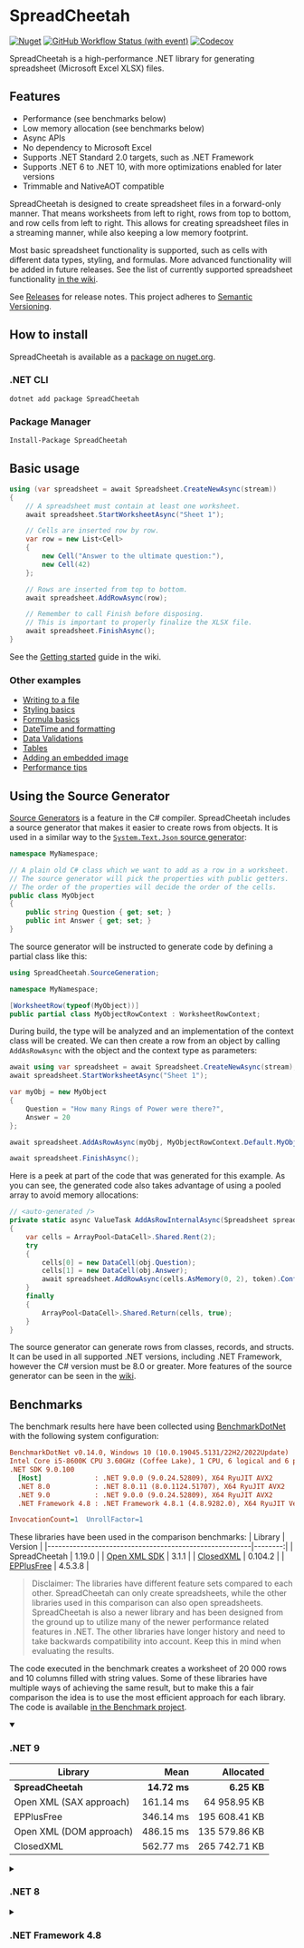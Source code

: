# SpreadCheetah

[![Nuget](https://img.shields.io/nuget/v/SpreadCheetah?logo=nuget)](https://www.nuget.org/packages/SpreadCheetah)
[![GitHub Workflow Status (with event)](https://img.shields.io/github/actions/workflow/status/sveinungf/spreadcheetah/dotnet.yml?logo=github)](https://github.com/sveinungf/spreadcheetah/actions/workflows/dotnet.yml)
[![Codecov](https://img.shields.io/codecov/c/gh/sveinungf/spreadcheetah?logo=codecov)](https://app.codecov.io/gh/sveinungf/spreadcheetah)

SpreadCheetah is a high-performance .NET library for generating spreadsheet (Microsoft Excel XLSX) files.

## Features
- Performance (see benchmarks below)
- Low memory allocation (see benchmarks below)
- Async APIs
- No dependency to Microsoft Excel
- Supports .NET Standard 2.0 targets, such as .NET Framework
- Supports .NET 6 to .NET 10, with more optimizations enabled for later versions
- Trimmable and NativeAOT compatible

SpreadCheetah is designed to create spreadsheet files in a forward-only manner.
That means worksheets from left to right, rows from top to bottom, and row cells from left to right.
This allows for creating spreadsheet files in a streaming manner, while also keeping a low memory footprint.

Most basic spreadsheet functionality is supported, such as cells with different data types, styling, and formulas. More advanced functionality will be added in future releases. See the list of currently supported spreadsheet functionality [in the wiki](https://github.com/sveinungf/spreadcheetah/wiki#supported-spreadsheet-functionality).

See [Releases](https://github.com/sveinungf/spreadcheetah/releases) for release notes. This project adheres to [Semantic Versioning](https://semver.org/spec/v2.0.0.html).

## How to install
SpreadCheetah is available as a [package on nuget.org](https://www.nuget.org/packages/SpreadCheetah).
### .NET CLI
```
dotnet add package SpreadCheetah
```
### Package Manager
```
Install-Package SpreadCheetah
```

## Basic usage
```cs
using (var spreadsheet = await Spreadsheet.CreateNewAsync(stream))
{
    // A spreadsheet must contain at least one worksheet.
    await spreadsheet.StartWorksheetAsync("Sheet 1");

    // Cells are inserted row by row.
    var row = new List<Cell>
    {
        new Cell("Answer to the ultimate question:"),
        new Cell(42)
    };

    // Rows are inserted from top to bottom.
    await spreadsheet.AddRowAsync(row);

    // Remember to call Finish before disposing.
    // This is important to properly finalize the XLSX file.
    await spreadsheet.FinishAsync();
}
```

See the [Getting started](https://github.com/sveinungf/spreadcheetah/wiki#getting-started) guide in the wiki.

### Other examples
- [Writing to a file](https://github.com/sveinungf/spreadcheetah-samples/blob/main/SpreadCheetahSamples/WriteToFile.cs)
- [Styling basics](https://github.com/sveinungf/spreadcheetah-samples/blob/main/SpreadCheetahSamples/StylingBasics.cs)
- [Formula basics](https://github.com/sveinungf/spreadcheetah-samples/blob/main/SpreadCheetahSamples/FormulaBasics.cs)
- [DateTime and formatting](https://github.com/sveinungf/spreadcheetah-samples/blob/main/SpreadCheetahSamples/DateTimeAndFormatting.cs)
- [Data Validations](https://github.com/sveinungf/spreadcheetah-samples/blob/main/SpreadCheetahSamples/DataValidations.cs)
- [Tables](https://github.com/sveinungf/spreadcheetah/wiki/Tables)
- [Adding an embedded image](https://github.com/sveinungf/spreadcheetah/wiki/Adding-an-embedded-image)
- [Performance tips](https://github.com/sveinungf/spreadcheetah-samples/blob/main/SpreadCheetahSamples/PerformanceTips.cs)

## Using the Source Generator
[Source Generators](https://devblogs.microsoft.com/dotnet/introducing-c-source-generators) is a feature in the C# compiler. SpreadCheetah includes a source generator that makes it easier to create rows from objects. It is used in a similar way to the [`System.Text.Json` source generator](https://devblogs.microsoft.com/dotnet/try-the-new-system-text-json-source-generator/):
```cs
namespace MyNamespace;

// A plain old C# class which we want to add as a row in a worksheet.
// The source generator will pick the properties with public getters.
// The order of the properties will decide the order of the cells.
public class MyObject
{
    public string Question { get; set; }
    public int Answer { get; set; }
}
```

The source generator will be instructed to generate code by defining a partial class like this:
```cs
using SpreadCheetah.SourceGeneration;

namespace MyNamespace;

[WorksheetRow(typeof(MyObject))]
public partial class MyObjectRowContext : WorksheetRowContext;
```

During build, the type will be analyzed and an implementation of the context class will be created. We can then create a row from an object by calling `AddAsRowAsync` with the object and the context type as parameters:
```cs
await using var spreadsheet = await Spreadsheet.CreateNewAsync(stream);
await spreadsheet.StartWorksheetAsync("Sheet 1");

var myObj = new MyObject
{
    Question = "How many Rings of Power were there?",
    Answer = 20
};

await spreadsheet.AddAsRowAsync(myObj, MyObjectRowContext.Default.MyObject);

await spreadsheet.FinishAsync();
```

Here is a peek at part of the code that was generated for this example. As you can see, the generated code also takes advantage of using a pooled array to avoid memory allocations:
```cs
// <auto-generated />
private static async ValueTask AddAsRowInternalAsync(Spreadsheet spreadsheet, MyObject obj, CancellationToken token)
{
    var cells = ArrayPool<DataCell>.Shared.Rent(2);
    try
    {
        cells[0] = new DataCell(obj.Question);
        cells[1] = new DataCell(obj.Answer);
        await spreadsheet.AddRowAsync(cells.AsMemory(0, 2), token).ConfigureAwait(false);
    }
    finally
    {
        ArrayPool<DataCell>.Shared.Return(cells, true);
    }
}
```

The source generator can generate rows from classes, records, and structs. It can be used in all supported .NET versions, including .NET Framework, however the C# version must be 8.0 or greater.
More features of the source generator can be seen in the [wiki](https://github.com/sveinungf/spreadcheetah/wiki/Source-generator).

## Benchmarks
The benchmark results here have been collected using [BenchmarkDotNet](https://github.com/dotnet/benchmarkdotnet) with the following system configuration:

``` ini
BenchmarkDotNet v0.14.0, Windows 10 (10.0.19045.5131/22H2/2022Update)
Intel Core i5-8600K CPU 3.60GHz (Coffee Lake), 1 CPU, 6 logical and 6 physical cores
.NET SDK 9.0.100
  [Host]             : .NET 9.0.0 (9.0.24.52809), X64 RyuJIT AVX2
  .NET 8.0           : .NET 8.0.11 (8.0.1124.51707), X64 RyuJIT AVX2
  .NET 9.0           : .NET 9.0.0 (9.0.24.52809), X64 RyuJIT AVX2
  .NET Framework 4.8 : .NET Framework 4.8.1 (4.8.9282.0), X64 RyuJIT VectorSize=256

InvocationCount=1  UnrollFactor=1 
```

These libraries have been used in the comparison benchmarks:
| Library                                                | Version |
|--------------------------------------------------------|--------:|
| SpreadCheetah                                          |  1.19.0 |
| [Open XML SDK](https://github.com/dotnet/Open-XML-SDK) |   3.1.1 |
| [ClosedXML](https://github.com/ClosedXML/ClosedXML)    | 0.104.2 |
| [EPPlusFree](https://github.com/rimland/EPPlus)        | 4.5.3.8 |

> Disclaimer: The libraries have different feature sets compared to each other.
> SpreadCheetah can only create spreadsheets, while the other libraries used in this comparison
> can also open spreadsheets. SpreadCheetah is also a newer library and has been designed from
> the ground up to utilize many of the newer performance related features in .NET. The other
> libraries have longer history and need to take backwards compatibility into account.
> Keep this in mind when evaluating the results.

The code executed in the benchmark creates a worksheet of 20 000 rows and 10 columns filled
with string values. Some of these libraries have multiple ways of achieving the same result,
but to make this a fair comparison the idea is to use the most efficient approach for each library.
The code is available [in the Benchmark project](https://github.com/sveinungf/spreadcheetah/blob/main/SpreadCheetah.Benchmark/Benchmarks/StringCells.cs).

<details open>
<summary><h3>.NET 9</h3></summary>

|                    Library |         Mean |     Allocated |
|----------------------------|-------------:|--------------:|
|          **SpreadCheetah** | **14.72 ms** |   **6.25 KB** |
|    Open XML (SAX approach) |    161.14 ms |  64 958.95 KB |
|                 EPPlusFree |    346.14 ms | 195 608.41 KB |
|    Open XML (DOM approach) |    486.15 ms | 135 579.86 KB |
|                  ClosedXML |    562.77 ms | 265 742.71 KB |
</details>


<details>
<summary><h3>.NET 8</h3></summary>

|                    Library |         Mean |     Allocated |
|----------------------------|-------------:|--------------:|
|          **SpreadCheetah** | **21.51 ms** |   **6.33 KB** |
|    Open XML (SAX approach) |    179.69 ms |  64 958.03 KB |
|                 EPPlusFree |    351.35 ms | 195 610.91 KB |
|    Open XML (DOM approach) |    515.54 ms | 135 585.72 KB |
|                  ClosedXML |    609.47 ms | 284 490.52 KB |
</details>


<details>
<summary><h3>.NET Framework 4.8</h3></summary>

|                    Library |         Mean |     Allocated |
|----------------------------|-------------:|--------------:|
|          **SpreadCheetah** | **71.08 ms** | **144.23 KB** |
|    Open XML (SAX approach) |    408.03 ms |  43 317.24 KB |
|                 EPPlusFree |    604.59 ms | 286 141.34 KB |
|    Open XML (DOM approach) |    777.62 ms | 113 059.66 KB |
|                  ClosedXML |  1,125.82 ms | 263 766.13 KB |
</details>
